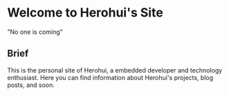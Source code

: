 # Welcome to Herohui's Site

"No one is coming"

## Brief

This is the personal site of Herohui, a embedded developer and technology enthusiast. 
Here you can find information about Herohui's projects, blog posts, and soon.
